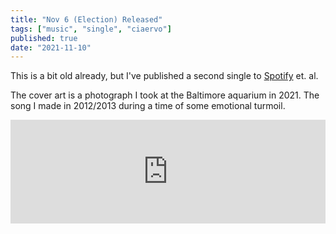 ```yaml
---
title: "Nov 6 (Election) Released"
tags: ["music", "single", "ciaervo"]
published: true
date: "2021-11-10"
---
```


This is a bit old already, but I've published a second single to [Spotify](https://open.spotify.com/track/4CJJ7RDN1mtanyFc6TpMhH?si=3bcdc57065454a97) et. al. 

The cover art is a photograph I took at the Baltimore aquarium in 2021. The song I made in 2012/2013 during a time of some emotional turmoil.  

<iframe width="100%" height="166" scrolling="no" frameborder="no" allow="autoplay" src="https://w.soundcloud.com/player/?url=https%3A//api.soundcloud.com/tracks/80381141&color=%231860eb&auto_play=false&hide_related=false&show_comments=true&show_user=true&show_reposts=false&show_teaser=true"></iframe>